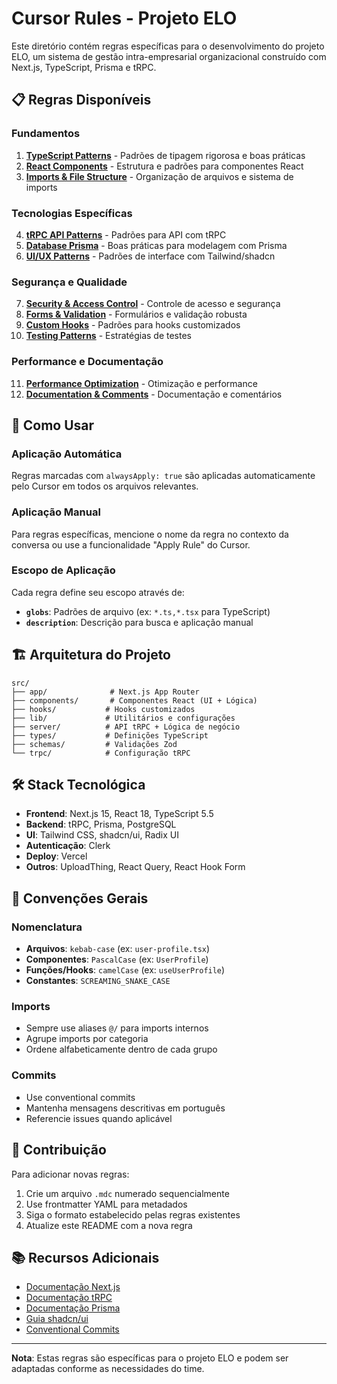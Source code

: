 # Cursor Rules - Projeto ELO

Este diretório contém regras específicas para o desenvolvimento do projeto ELO, um sistema de gestão intra-empresarial organizacional construído com Next.js, TypeScript, Prisma e tRPC.

## 📋 Regras Disponíveis

### Fundamentos
1. **[TypeScript Patterns](01-typescript-patterns.mdc)** - Padrões de tipagem rigorosa e boas práticas
2. **[React Components](02-react-components.mdc)** - Estrutura e padrões para componentes React
3. **[Imports & File Structure](03-imports-file-structure.mdc)** - Organização de arquivos e sistema de imports

### Tecnologias Específicas
4. **[tRPC API Patterns](04-trpc-api-patterns.mdc)** - Padrões para API com tRPC
5. **[Database Prisma](05-database-prisma.mdc)** - Boas práticas para modelagem com Prisma
6. **[UI/UX Patterns](06-ui-ux-patterns.mdc)** - Padrões de interface com Tailwind/shadcn

### Segurança e Qualidade
7. **[Security & Access Control](07-security-access-control.mdc)** - Controle de acesso e segurança
8. **[Forms & Validation](08-forms-validation.mdc)** - Formulários e validação robusta
9. **[Custom Hooks](09-custom-hooks.mdc)** - Padrões para hooks customizados
10. **[Testing Patterns](10-testing-patterns.mdc)** - Estratégias de testes

### Performance e Documentação
11. **[Performance Optimization](11-performance-optimization.mdc)** - Otimização e performance
12. **[Documentation & Comments](12-documentation-comments.mdc)** - Documentação e comentários

## 🎯 Como Usar

### Aplicação Automática
Regras marcadas com `alwaysApply: true` são aplicadas automaticamente pelo Cursor em todos os arquivos relevantes.

### Aplicação Manual
Para regras específicas, mencione o nome da regra no contexto da conversa ou use a funcionalidade "Apply Rule" do Cursor.

### Escopo de Aplicação
Cada regra define seu escopo através de:
- **`globs`**: Padrões de arquivo (ex: `*.ts,*.tsx` para TypeScript)
- **`description`**: Descrição para busca e aplicação manual

## 🏗️ Arquitetura do Projeto

```
src/
├── app/              # Next.js App Router
├── components/       # Componentes React (UI + Lógica)
├── hooks/           # Hooks customizados
├── lib/             # Utilitários e configurações
├── server/          # API tRPC + Lógica de negócio
├── types/           # Definições TypeScript
├── schemas/         # Validações Zod
└── trpc/            # Configuração tRPC
```

## 🛠️ Stack Tecnológica

- **Frontend**: Next.js 15, React 18, TypeScript 5.5
- **Backend**: tRPC, Prisma, PostgreSQL
- **UI**: Tailwind CSS, shadcn/ui, Radix UI
- **Autenticação**: Clerk
- **Deploy**: Vercel
- **Outros**: UploadThing, React Query, React Hook Form

## 📝 Convenções Gerais

### Nomenclatura
- **Arquivos**: `kebab-case` (ex: `user-profile.tsx`)
- **Componentes**: `PascalCase` (ex: `UserProfile`)
- **Funções/Hooks**: `camelCase` (ex: `useUserProfile`)
- **Constantes**: `SCREAMING_SNAKE_CASE`

### Imports
- Sempre use aliases `@/` para imports internos
- Agrupe imports por categoria
- Ordene alfabeticamente dentro de cada grupo

### Commits
- Use conventional commits
- Mantenha mensagens descritivas em português
- Referencie issues quando aplicável

## 🤝 Contribuição

Para adicionar novas regras:

1. Crie um arquivo `.mdc` numerado sequencialmente
2. Use frontmatter YAML para metadados
3. Siga o formato estabelecido pelas regras existentes
4. Atualize este README com a nova regra

## 📚 Recursos Adicionais

- [Documentação Next.js](https://nextjs.org/docs)
- [Documentação tRPC](https://trpc.io/docs)
- [Documentação Prisma](https://www.prisma.io/docs)
- [Guia shadcn/ui](https://ui.shadcn.com)
- [Conventional Commits](https://conventionalcommits.org)

---

**Nota**: Estas regras são específicas para o projeto ELO e podem ser adaptadas conforme as necessidades do time.
